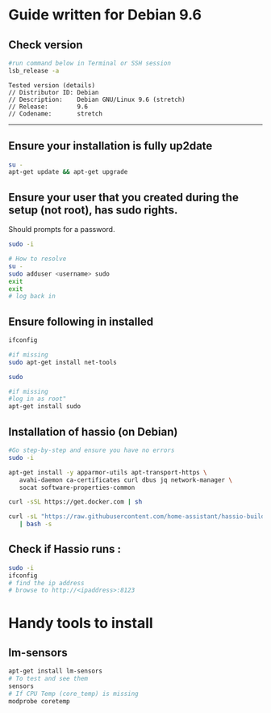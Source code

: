 Guide written for Debian 9.6
===

## Check version
```bash
#run command below in Terminal or SSH session
lsb_release -a
```
```
Tested version (details)
// Distributor ID: Debian
// Description:    Debian GNU/Linux 9.6 (stretch)
// Release:        9.6
// Codename:       stretch
```
---

## Ensure your installation is fully up2date
```bash
su -
apt-get update && apt-get upgrade
```

## Ensure your user that you created during the setup (not root), has sudo rights.  
Should prompts for a password.  
```bash
sudo -i 

# How to resolve
su -
sudo adduser <username> sudo
exit
exit
# log back in
```

## Ensure following in installed
```bash
ifconfig

#if missing
sudo apt-get install net-tools
```
```bash
sudo

#if missing
#log in as root"
apt-get install sudo
```

## Installation of hassio (on Debian)
```bash
#Go step-by-step and ensure you have no errors
sudo -i

apt-get install -y apparmor-utils apt-transport-https \
   avahi-daemon ca-certificates curl dbus jq network-manager \
   socat software-properties-common

curl -sSL https://get.docker.com | sh

curl -sL "https://raw.githubusercontent.com/home-assistant/hassio-build/master/install/hassio_install" \
   | bash -s
```


## Check if Hassio runs : 
```bash
sudo -i
ifconfig
# find the ip address
# browse to http://<ipaddress>:8123
```
# Handy tools to install
## lm-sensors
```bash
apt-get install lm-sensors
# To test and see them 
sensors
# If CPU Temp (core_temp) is missing
modprobe coretemp
```
